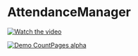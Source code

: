 # AttendanceManager

[![Watch the video](https://img.youtube.com/vi/vCvC7UlSsRs/hqdefault.jpg)](https://youtu.be/vCvC7UlSsRs)

[![Demo CountPages alpha](https://share.gifyoutube.com/vCvC7UlSsRs.gif)](https://youtu.be/vCvC7UlSsRs)
